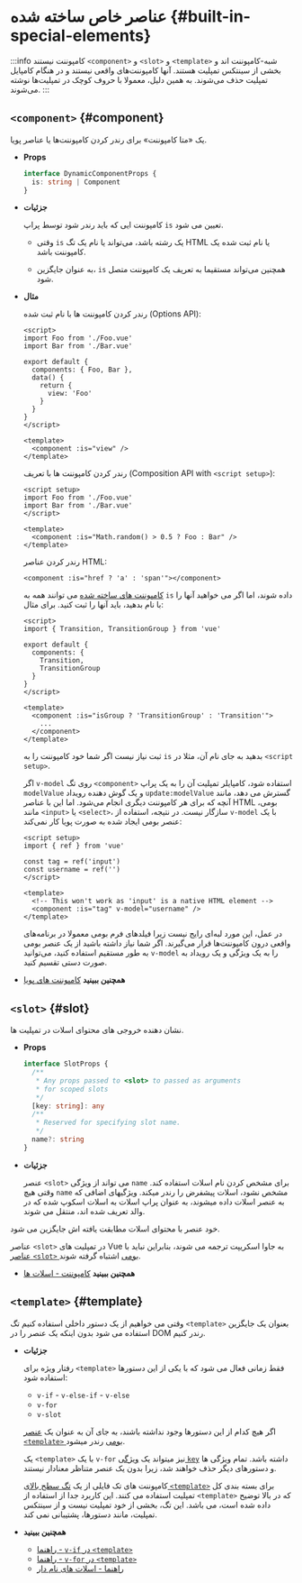 # عناصر خاص ساخته شده {#built-in-special-elements}

:::info کامپوننت نیستند
`<component>` و `<slot>` و `<template>` شبه-کامپوننت اند و بخشی از سینتکس تمپلیت هستند. آنها کامپوننت‌های واقعی نیستند و در هنگام کامپایل تمپلیت حذف می‌شوند. به همین دلیل، معمولا با حروف کوچک در تمپلیت‌ها نوشته می‌شوند.
:::

## `<component>` {#component}

یک «متا کامپوننت» برای رندر کردن کامپوننت‌ها یا عناصر پویا.

- **Props**

  ```ts
  interface DynamicComponentProps {
    is: string | Component
  }
  ```

- **جزئیات**

  کامپوننت ایی که باید رندر شود توسط پراپ `is` تعیین می شود.

  - وقتی `is` یک رشته باشد، می‌تواند یا نام یک تگ HTML یا نام ثبت شده یک کامپوننت باشد.

  - به عنوان جایگزین، `is` همچنین می‌تواند مستقیما به تعریف یک کامپوننت متصل شود.

- **مثال**

  رندر کردن کامپوننت ها با نام ثبت شده (Options API):

  ```vue
  <script>
  import Foo from './Foo.vue'
  import Bar from './Bar.vue'

  export default {
    components: { Foo, Bar },
    data() {
      return {
        view: 'Foo'
      }
    }
  }
  </script>

  <template>
    <component :is="view" />
  </template>
  ```

  رندر کردن کامپوننت ها با تعریف (Composition API with `<script setup>`):

  ```vue
  <script setup>
  import Foo from './Foo.vue'
  import Bar from './Bar.vue'
  </script>

  <template>
    <component :is="Math.random() > 0.5 ? Foo : Bar" />
  </template>
  ```

  رندر کردن عناصر HTML:

  ```vue-html
  <component :is="href ? 'a' : 'span'"></component>
  ```

  [کامپوننت های ساخته شده](./built-in-components) می توانند همه به `is` داده شوند، اما اگر می خواهید آنها را با نام بدهید، باید آنها را ثبت کنید. برای مثال:

  ```vue
  <script>
  import { Transition, TransitionGroup } from 'vue'

  export default {
    components: {
      Transition,
      TransitionGroup
    }
  }
  </script>

  <template>
    <component :is="isGroup ? 'TransitionGroup' : 'Transition'">
      ...
    </component>
  </template>
  ```

  ثبت نیاز نیست اگر شما خود کامپوننت را به `is` بدهید به جای نام آن، مثلا در `<script setup>`.

  اگر `v-model` روی تگ `<component>` استفاده شود، کامپایلر تمپلیت آن را به یک پراپ `modelValue` و یک گوش دهنده رویداد `update:modelValue` گسترش می دهد، مانند آنچه که برای هر کامپوننت دیگری انجام می‌شود. اما این با عناصر HTML بومی، مانند `<input>` یا `<select>`، سازگار نیست. در نتیجه، استفاده از `v-model` با یک عنصر بومی ایجاد شده به صورت پویا کار نمی‌کند:

  ```vue
  <script setup>
  import { ref } from 'vue'

  const tag = ref('input')
  const username = ref('')
  </script>

  <template>
    <!-- This won't work as 'input' is a native HTML element -->
    <component :is="tag" v-model="username" />
  </template>
  ```

  در عمل، این مورد لبه‌ای رایج نیست زیرا فیلدهای فرم بومی معمولا در برنامه‌های واقعی درون کامپوننت‌ها قرار می‌گیرند. اگر شما نیاز داشته باشید از یک عنصر بومی به طور مستقیم استفاده کنید، می‌توانید `v-model` را به یک ویژگی و یک رویداد به صورت دستی تقسیم کنید.

- **همچنین ببینید** [کامپوننت های پویا](/guide/essentials/component-basics#dynamic-components)

## `<slot>` {#slot}

  نشان دهنده خروجی های محتوای اسلات در تمپلیت ها.

- **Props**

  ```ts
  interface SlotProps {
    /**
     * Any props passed to <slot> to passed as arguments
     * for scoped slots
     */
    [key: string]: any
    /**
     * Reserved for specifying slot name.
     */
    name?: string
  }
  ```

- **جزئیات**

  عنصر `<slot>` می تواند از ویژگی `name` برای مشخص کردن نام اسلات استفاده کند. وقتی هیچ `name` مشخص نشود، اسلات پیشفرض را رندر میکند. ویژگیهای اضافی که به عنصر اسلات داده میشوند، به عنوان پراپ اسلات به اسلات اسکوپ شده که در والد تعریف شده اند، منتقل می شوند.

خود عنصر با محتوای اسلات مطابقت یافته اش جایگزین می شود.

  عناصر `<slot>` در تمپلیت های Vue به جاوا اسکریپت ترجمه می شوند، بنابراین نباید با [عناصر `<slot>` بومی](https://developer.mozilla.org/en-US/docs/Web/HTML/Element/slot) اشتباه گرفته شوند.

- **همچنین ببینید** [کامپوننت - اسلات ها](/guide/components/slots)

## `<template>` {#template}

  وقتی می خواهیم از یک دستور داخلی استفاده کنیم تگ `<template>` بعنوان یک جایگزین استفاده می شود بدون اینکه یک عنصر را در DOM رندر کنیم.

- **جزئیات**

  رفتار ویژه برای `<template>` فقط زمانی فعال می شود که با یکی از این دستورها استفاده شود:

  - `v-if` - `v-else-if` - `v-else`
  - `v-for`
  - `v-slot`

  اگر هیچ کدام از این دستورها وجود نداشته باشند، به جای آن به عنوان یک [عنصر `<template>` بومی](https://developer.mozilla.org/en-US/docs/Web/HTML/Element/template) رندر میشود.

  یک `<template>` با یک `v-for` نیز میتواند یک [ویژگی `key`](/api/built-in-special-attributes#key) داشته باشد. تمام ویژگی ها و دستورهای دیگر حذف خواهند شد، زیرا بدون یک عنصر متناظر معنادار نیستند.

  کامپوننت های تک فایلی از یک [تگ سطح بالای `<template>`](/api/sfc-spec#language-blocks) برای بسته بندی کل تمپلیت استفاده می کنند. این کاربرد جدا از استفاده از `<template>` که در بالا توضیح داده شده است، می باشد. این تگ، بخشی از خود تمپلیت نیست و از سینتکس تمپلیت، مانند دستورها، پشتیبانی نمی کند.

- **همچنین ببینید**
  - [راهنما - `v-if` در `<template>`](/guide/essentials/conditional#v-if-on-template)
  - [راهنما - `v-for` در `<template>`](/guide/essentials/list#v-for-on-template)
  - [راهنما - اسلات های نام دار](/guide/components/slots#named-slots)

